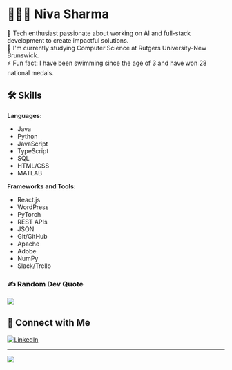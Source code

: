 # 👩🏽‍💻 Niva Sharma

🔭 Tech enthusiast passionate about working on AI and full-stack development to create impactful solutions.  
🌱 I'm currently studying Computer Science at Rutgers University-New Brunswick.  
⚡ Fun fact: I have been swimming since the age of 3 and have won 28 national medals.

## 🛠 Skills

**Languages:**  
- Java
- Python
- JavaScript
- TypeScript
- SQL
- HTML/CSS
- MATLAB

**Frameworks and Tools:**  
- React.js
- WordPress
- PyTorch
- REST APIs
- JSON
- Git/GitHub
- Apache
- Adobe
- NumPy
- Slack/Trello

### ✍️ Random Dev Quote
![](https://quotes-github-readme.vercel.app/api?type=horizontal&theme=light)

## 🔗 Connect with Me

[![LinkedIn](https://img.shields.io/badge/LinkedIn-%230077B5.svg?logo=linkedin&logoColor=white)](https://www.linkedin.com/in/niva-sharma-414295226/) 

---
[![](https://visitcount.itsvg.in/api?id=nivasharmaa&icon=0&color=0)](https://visitcount.itsvg.in)



